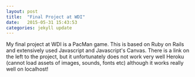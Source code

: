 ```yaml
---
layout: post
title:  "Final Project at WDI"
date:   2015-05-31 15:43:53
categories: jekyll update
---
```


My final project at WDI is a PacMan game.  This is based on Ruby on Rails and extensively used Javascript and Javascript's Canvas.  There is a link on the left to the project, but it unfortunately does not work very well Heroku (cannot load assets of images, sounds, fonts etc) although it works really well on localhost!


